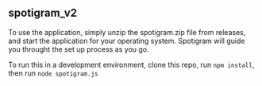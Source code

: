 ## spotigram_v2

To use the application, simply unzip the spotigram.zip file from releases, and start the application for your operating system. Spotigram will guide you throught the set up process as you go.

To run this in a development environment, clone this repo, run `npm install`, then run `node spotigram.js`
